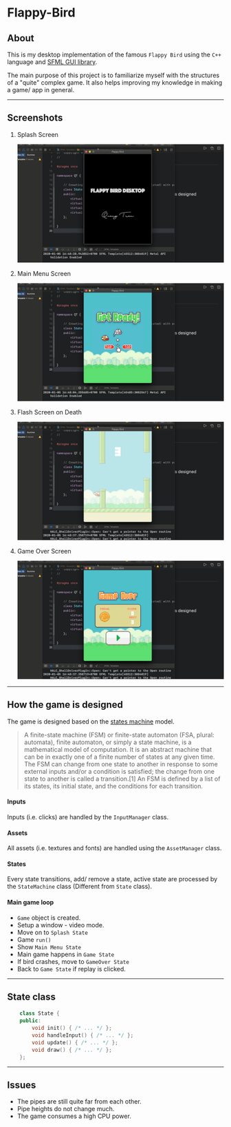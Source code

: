 # Flappy-Bird
## About
This is my desktop implementation of the famous `Flappy Bird` using the `C++` language and [SFML GUI library](https://www.sfml-dev.org/).

The main purpose of this project is to familiarize myself with the structures of a "quite" complex game. It also helps improving my knowledge in making a game/ app in general.

---
## Screenshots
1. Splash Screen 


   ![Splash Screen](https://github.com/QuangTran304/Flappy-Bird/blob/master/Screen%20Shot%202020-01-05%20at%204.48.30%20PM.png)

2. Main Menu Screen

    ![Main Menu Screen](https://github.com/QuangTran304/Flappy-Bird/blob/master/Screen%20Shot%202020-01-05%20at%204.48.10%20PM.png)

3. Flash Screen on Death

    ![Flash Screen](https://github.com/QuangTran304/Flappy-Bird/blob/master/Screen%20Shot%202020-01-05%20at%204.48.54%20PM.png)

4. Game Over Screen

    ![GameOver Screen](https://github.com/QuangTran304/Flappy-Bird/blob/master/Screen%20Shot%202020-01-05%20at%204.49.07%20PM.png)

---
## How the game is designed
The game is designed based on the [states machine](https://en.wikipedia.org/wiki/Finite-state_machine) model. 

> A finite-state machine (FSM) or finite-state automaton (FSA, plural: automata), finite automaton, or simply a state machine, is a mathematical model of computation. It is an abstract machine that can be in exactly one of a finite number of states at any given time. The FSM can change from one state to another in response to some external inputs and/or a condition is satisfied; the change from one state to another is called a transition.[1] An FSM is defined by a list of its states, its initial state, and the conditions for each transition.


#### Inputs
Inputs (i.e. clicks) are handled by the `InputManager` class.

#### Assets
All assets (i.e. textures and fonts) are handled using the `AssetManager` class.

#### States
Every state transitions, add/ remove a state, active state are processed by the `StateMachine` class (Different from `State` class).

#### Main game loop

* `Game` object is created.
* Setup a window - video mode.
* Move on to `Splash State`
* Game `run()`
* Show `Main Menu State`
* Main game happens in `Game State`
* If bird crashes, move to `GameOver State`
* Back to `Game State` if replay is clicked.

---
## State class
```C++
    class State {
    public:
        void init() { /* ... */ };
        void handleInput() { /* ... */ };
        void update() { /* ... */ };
        void draw() { /* ... */ };
    };
```

---
## Issues
* The pipes are still quite far from each other.
* Pipe heights do not change much.
* The game consumes a high CPU power.